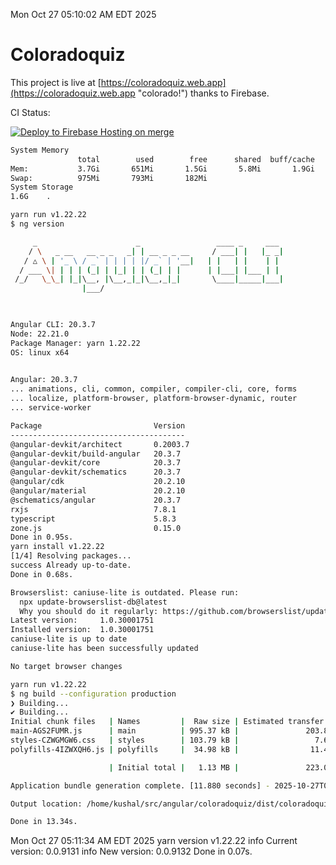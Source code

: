 Mon Oct 27 05:10:02 AM EDT 2025

# Coloradoquiz


This project is live at [https://coloradoquiz.web.app](https://coloradoquiz.web.app "colorado!") thanks to Firebase.

CI Status: 

[![Deploy to Firebase Hosting on merge](https://github.com/teamkushal/coloradoquiz/actions/workflows/firebase-hosting-merge.yml/badge.svg)](https://github.com/teamkushal/coloradoquiz/actions/workflows/firebase-hosting-merge.yml)

```bash
System Memory
               total        used        free      shared  buff/cache   available
Mem:           3.7Gi       651Mi       1.5Gi       5.8Mi       1.9Gi       3.1Gi
Swap:          975Mi       793Mi       182Mi
System Storage
1.6G	.
```
```bash
yarn run v1.22.22
$ ng version

     _                      _                 ____ _     ___
    / \   _ __   __ _ _   _| | __ _ _ __     / ___| |   |_ _|
   / △ \ | '_ \ / _` | | | | |/ _` | '__|   | |   | |    | |
  / ___ \| | | | (_| | |_| | | (_| | |      | |___| |___ | |
 /_/   \_\_| |_|\__, |\__,_|_|\__,_|_|       \____|_____|___|
                |___/
    


Angular CLI: 20.3.7
Node: 22.21.0
Package Manager: yarn 1.22.22
OS: linux x64
    

Angular: 20.3.7
... animations, cli, common, compiler, compiler-cli, core, forms
... localize, platform-browser, platform-browser-dynamic, router
... service-worker

Package                         Version
---------------------------------------
@angular-devkit/architect       0.2003.7
@angular-devkit/build-angular   20.3.7
@angular-devkit/core            20.3.7
@angular-devkit/schematics      20.3.7
@angular/cdk                    20.2.10
@angular/material               20.2.10
@schematics/angular             20.3.7
rxjs                            7.8.1
typescript                      5.8.3
zone.js                         0.15.0
Done in 0.95s.
yarn install v1.22.22
[1/4] Resolving packages...
success Already up-to-date.
Done in 0.68s.
```
```bash
Browserslist: caniuse-lite is outdated. Please run:
  npx update-browserslist-db@latest
  Why you should do it regularly: https://github.com/browserslist/update-db#readme
Latest version:     1.0.30001751
Installed version:  1.0.30001751
caniuse-lite is up to date
caniuse-lite has been successfully updated

No target browser changes
```
```bash
yarn run v1.22.22
$ ng build --configuration production
❯ Building...
✔ Building...
Initial chunk files   | Names         |  Raw size | Estimated transfer size
main-AGS2FUMR.js      | main          | 995.37 kB |               203.86 kB
styles-CZWGMGW6.css   | styles        | 103.79 kB |                 7.64 kB
polyfills-4IZWXQH6.js | polyfills     |  34.98 kB |                11.49 kB

                      | Initial total |   1.13 MB |               223.00 kB

Application bundle generation complete. [11.880 seconds] - 2025-10-27T09:10:40.026Z

Output location: /home/kushal/src/angular/coloradoquiz/dist/coloradoquiz

Done in 13.34s.
```
Mon Oct 27 05:11:34 AM EDT 2025
yarn version v1.22.22
info Current version: 0.0.9131
info New version: 0.0.9132
Done in 0.07s.
